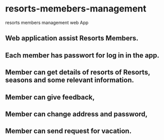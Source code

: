 # resorts-memebers-management
resorts members management web App
## Web application assist Resorts Members. 
## Each member has passwort for log in in the app. 
## Member can get details of resorts of Resorts, seasons and some relevant information. 
## Member can give feedback, 
## Member can change address and password, 
## Member can send request for vacation.
